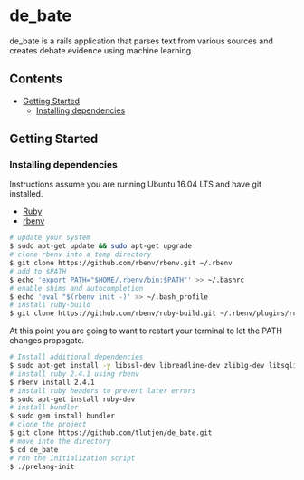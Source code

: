 # de_bate

de_bate is a rails application that parses text from various sources and creates debate evidence using machine learning.

## Contents
- [Getting Started](#getting-started)
  - [Installing dependencies](#Installing-dependencies)

## Getting Started

### Installing dependencies

Instructions assume you are running Ubuntu 16.04 LTS and have git installed.

- [Ruby](https://www.ruby-lang.org/en/downloads/)
- [rbenv](https://github.com/rbenv/rbenv)

```bash
# update your system
$ sudo apt-get update && sudo apt-get upgrade
# clone rbenv into a temp directory
$ git clone https://github.com/rbenv/rbenv.git ~/.rbenv
# add to $PATH
$ echo 'export PATH="$HOME/.rbenv/bin:$PATH"' >> ~/.bashrc
# enable shims and autocompletion
$ echo 'eval "$(rbenv init -)' >> ~/.bash_profile
# install ruby-build
$ git clone https://github.com/rbenv/ruby-build.git ~/.rbenv/plugins/ruby-build
```

At this point you are going to want to restart your terminal to let the PATH changes propagate.

```bash
# Install additional dependencies
$ sudo apt-get install -y libssl-dev libreadline-dev zlib1g-dev libsqlite3-dev nodejs
# install ruby 2.4.1 using rbenv
$ rbenv install 2.4.1
# install ruby headers to prevent later errors
$ sudo apt-get install ruby-dev
# install bundler
$ sudo gem install bundler
# clone the project
$ git clone https://github.com/tlutjen/de_bate.git
# move into the directory
$ cd de_bate
# run the initialization script
$ ./prelang-init

```
